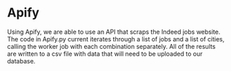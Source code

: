 # Apify
Using Apify, we are able to use an API that scraps the Indeed jobs website. 
The code in Apify.py current iterates through a list of jobs and a list of cities, calling the worker job with each combination separately. All of the results are written to a csv file with data that will need to be uploaded to our database.